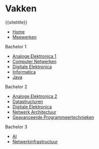 # Vakken

{{sitetitle}}
* [Home](/)
* [Meewerken](/meewerken)

Bachelor 1

* [Analoge Elektronica 1](/analoge1)
* [Computer Netwerken](/Computer-Netwerken)
* [Digitale Elektronica](/DigitaleElektronica)
* [Informatica](/Informatica)
* [Java](/Java)

Bachelor 2

* [Analoge Elektronica 2](/analoge2)
* [Datastructuren](/Datastructuren)
* [Digitale Elektronica](/DigitaleElektronica)
* [Netwerk Architectuur](/Netwerk-Architectuur)
* [Geavanceerde Programmeertechnieken](/cpp)

Bachelor 3

* [AI](/AI)
* [Netwerkinfrastructuur](/Infrastructuur)